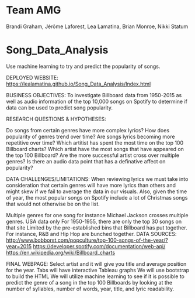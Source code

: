 # Team AMG
Brandi Graham, Jérôme Laforest, Lea Lamatina, Brian Monroe, Nikki Statum

# Song_Data_Analysis
Use machine learning to try and predict the popularity of songs.

DEPLOYED WEBSITE:
https://lealamatina.github.io/Song_Data_Analysis/Index.html

BUSINESS OBJECTIVES: 
To investigate Billboard data from 1950-2015 as well as audio information of the top 10,000 songs on Spotify to determine if data can be used to predict song popularity.

RESEARCH QUESTIONS & HYPOTHESES: 

Do songs from certain genres have more complex lyrics?
How does popularity of genres trend over time?
Are songs lyrics becoming more repetitive over time?
Which artitist has spent the most time on the top 100 Billboard charts?
Which artist have the most songs that have appeared on the top 100 Billboard?
Are the more successful artist cross over multiple genres?
Is there an audio data point that has a definative affect on popularity?

DATA CHALLENGES/LIMITATIONS:
When reviewing lyrics we must take into consideration that certain genres will have more lyrics than others and might skew if we fail to average the data in our visuals. 
Also, given the time of year, the most popular songs on Spotify include a lot of Christmas songs that would not otherwise be on the list.

Multiple genres for one song for instance Michael Jackson crosses multiple genres.
USA data only
For 1950-1955, there are only the top 30 songs on that site
Limited by the pre-established bins that Billboard has put together. For instance, R&B and Hip Hop are bunched together.
DATA SOURCES: 
http://www.bobborst.com/popculture/top-100-songs-of-the-year/?year=2015
https://developer.spotify.com/documentation/web-api/
https://en.wikipedia.org/wiki/Billboard_charts

FINAL WEBPAGE:
Select artist and it will give you title and average position for the year.
Tabs will have interactive Tableau graphs
We will use bootstrap to build the HTML
We will utilize machine learning to see if it is possible to predict the genre of a song in the top 100 Billboards by looking at the number of syllables, number of words, year, title, and lyric readability. 

